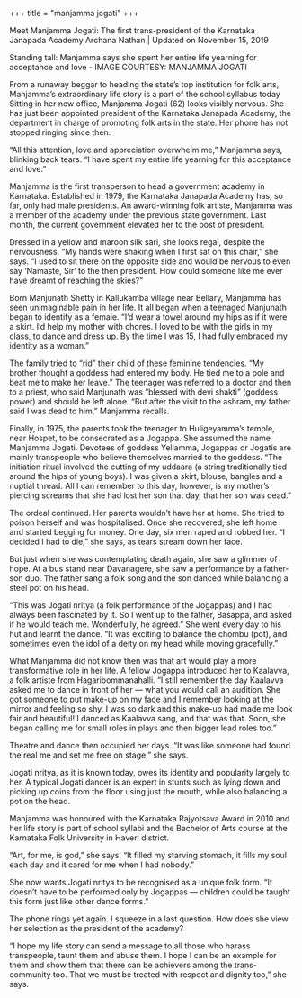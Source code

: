 +++
title = "manjamma jogati"
+++

Meet Manjamma Jogati: The first trans-president of the Karnataka Janapada Academy
Archana Nathan | Updated on November 15, 2019

Standing tall: Manjamma says she spent her entire life yearning for acceptance and love   -  IMAGE COURTESY: MANJAMMA JOGATI

From a runaway beggar to heading the state’s top institution for folk arts, Manjamma’s extraordinary life story is a part of the school syllabus today
Sitting in her new office, Manjamma Jogati (62) looks visibly nervous. She has just been appointed president of the Karnataka Janapada Academy, the department in charge of promoting folk arts in the state. Her phone has not stopped ringing since then.

“All this attention, love and appreciation overwhelm me,” Manjamma says, blinking back tears. “I have spent my entire life yearning for this acceptance and love.”

Manjamma is the first transperson to head a government academy in Karnataka. Established in 1979, the Karnataka Janapada Academy has, so far, only had male presidents. An award-winning folk artiste, Manjamma was a member of the academy under the previous state government. Last month, the current government elevated her to the post of president.

Dressed in a yellow and maroon silk sari, she looks regal, despite the nervousness. “My hands were shaking when I first sat on this chair,” she says. “I used to sit there on the opposite side and would be nervous to even say ‘Namaste, Sir’ to the then president. How could someone like me ever have dreamt of reaching the skies?”

Born Manjunath Shetty in Kallukamba village near Bellary, Manjamma has seen unimaginable pain in her life. It all began when a teenaged Manjunath began to identify as a female. “I’d wear a towel around my hips as if it were a skirt. I’d help my mother with chores. I loved to be with the girls in my class, to dance and dress up. By the time I was 15, I had fully embraced my identity as a woman.”

The family tried to “rid” their child of these feminine tendencies. “My brother thought a goddess had entered my body. He tied me to a pole and beat me to make her leave.” The teenager was referred to a doctor and then to a priest, who said Manjunath was “blessed with devi shakti” (goddess power) and should be left alone. “But after the visit to the ashram, my father said I was dead to him,” Manjamma recalls.

Finally, in 1975, the parents took the teenager to Huligeyamma’s temple, near Hospet, to be consecrated as a Jogappa. She assumed the name Manjamma Jogati. Devotees of goddess Yellamma, Jogappas or Jogatis are mainly transpeople who believe themselves married to the goddess. “The initiation ritual involved the cutting of my uddaara (a string traditionally tied around the hips of young boys). I was given a skirt, blouse, bangles and a nuptial thread. All I can remember to this day, however, is my mother’s piercing screams that she had lost her son that day, that her son was dead.”

The ordeal continued. Her parents wouldn’t have her at home. She tried to poison herself and was hospitalised. Once she recovered, she left home and started begging for money. One day, six men raped and robbed her. “I decided I had to die,” she says, as tears stream down her face.

But just when she was contemplating death again, she saw a glimmer of hope. At a bus stand near Davanagere, she saw a performance by a father-son duo. The father sang a folk song and the son danced while balancing a steel pot on his head.

“This was Jogati nritya (a folk performance of the Jogappas) and I had always been fascinated by it. So I went up to the father, Basappa, and asked if he would teach me. Wonderfully, he agreed.” She went every day to his hut and learnt the dance. “It was exciting to balance the chombu (pot), and sometimes even the idol of a deity on my head while moving gracefully.”

What Manjamma did not know then was that art would play a more transformative role in her life. A fellow Jogappa introduced her to Kaalavva, a folk artiste from Hagaribommanahalli. “I still remember the day Kaalavva asked me to dance in front of her — what you would call an audition. She got someone to put make-up on my face and I remember looking at the mirror and feeling so shy. I was so dark and this make-up had made me look fair and beautiful! I danced as Kaalavva sang, and that was that. Soon, she began calling me for small roles in plays and then bigger lead roles too.”

Theatre and dance then occupied her days. “It was like someone had found the real me and set me free on stage,” she says.

Jogati nritya, as it is known today, owes its identity and popularity largely to her. A typical Jogati dancer is an expert in stunts such as lying down and picking up coins from the floor using just the mouth, while also balancing a pot on the head.

Manjamma was honoured with the Karnataka Rajyotsava Award in 2010 and her life story is part of school syllabi and the Bachelor of Arts course at the Karnataka Folk University in Haveri district.

“Art, for me, is god,” she says. “It filled my starving stomach, it fills my soul each day and it cared for me when I had nobody.”

She now wants Jogati nritya to be recognised as a unique folk form. “It doesn’t have to be performed only by Jogappas — children could be taught this form just like other dance forms.”

The phone rings yet again. I squeeze in a last question. How does she view her selection as the president of the academy?

“I hope my life story can send a message to all those who harass transpeople, taunt them and abuse them. I hope I can be an example for them and show them that there can be achievers among the trans-community too. That we must be treated with respect and dignity too,” she says.


